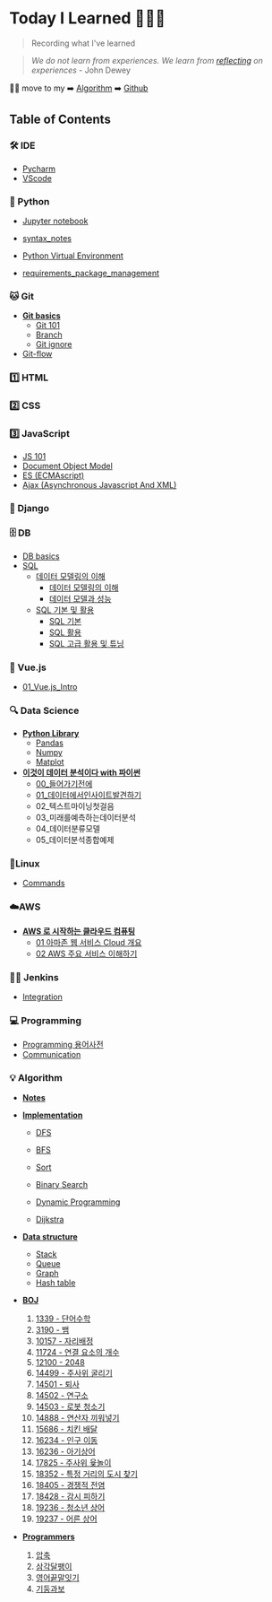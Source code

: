 # Today I Learned 👨🏻‍💻

> Recording what I've learned 

> *We do not learn from experiences. We learn from [reflecting](reflecting.md) on experiences* - John Dewey

🙋‍♂️ move to my ➡️ [Algorithm](https://pyohamen.gitbook.io/algorithm/) ➡️ [Github](https://github.com/pyohamen)



## Table of Contents

### 🛠 IDE

* [Pycharm](ide/pycharm.md)
* [VScode](ide/vscode.md)

### 🐍 Python

- [Jupyter notebook](Python/jupyter.md)

* [syntax\_notes](Python/00_personal_notes.md)

* [Python Virtual Environment](Python/python_virtual_environment.md)
* [requirements_package_management](Python/requirements.md)

### 🐱 Git

* [**Git basics**](./)
  * [Git 101](Git/Git_basics/git_101.md)
  * [Branch](Git/Git_basics/branch.md)
  * [Git ignore](Git/Git_basics/git_ignore.md)
* [Git-flow](git/git_flow.md)

### 1️⃣ HTML

### 2️⃣ CSS

### 3️⃣ JavaScript

* [JS 101](javascript/js_101.md)
* [Document Object Model](javascript/dom.md)
* [ES \(ECMAscript\)](javascript/es.md)
* [Ajax \(Asynchronous Javascript And XML\)](javascript/ajax.md)

### 🔫 Django

### 🗄 DB

* [DB basics](db/db_basics.md)
* [SQL]()
  * [데이터 모델링의 이해]()
    * [데이터 모델링의 이해](https://pyohamen.gitbook.io/til/db/sql/undefined/undefined-1)
    * [데이터 모델과 성능](https://pyohamen.gitbook.io/til/db/sql/undefined/undefined)
  * [SQL 기본 및 활용]()
    * [SQL 기본](https://pyohamen.gitbook.io/til/db/sql/sql/sql-2)
    * [SQL 활용](https://pyohamen.gitbook.io/til/db/sql/sql/sql)
    * [SQL 고급 활용 및 튜닝](https://pyohamen.gitbook.io/til/db/sql/sql/sql-1)

### 🎨 Vue.js

* [01\_Vue.js\_Intro](vue.js/01_vue.js_intro.md)

### 🔍 Data Science

- [**Python Library**]()
  - [Pandas](Data_Science/pandas.md)
  - [Numpy](Data_Science/numpy.md)
  - [Matplot](Data_Science/matplotlib.md)
- [**이것이 데이터 분석이다 with 파이썬**]()
  - [00_들어가기전에](Data_Science/00_들어가기전에.md)
  - [01_데이터에서인사이트발견하기](Data_Science/01_데이터에서인사이트발견하기.md)
  - 02_텍스트마이닝첫걸음
  - 03_미래를예측하는데이터분석
  - 04_데이터분류모델
  - 05_데이터분석종합예제

### 🐧Linux

* [Commands](linux/command.md)

### ☁️AWS

* [**AWS 로 시작하는 클라우드 컴퓨팅**](./)
  * [01 아마존 웹 서비스 Cloud 개요](aws/beginning_cloud_computing_with_aws/01_cloud.md)
  * [02 AWS 주요 서비스 이해하기](aws/beginning_cloud_computing_with_aws/02_aws.md)

### 🤵🏻 Jenkins

- [Integration](/jenkins/jenkins연동.pdf)

### 💻 Programming

* [Programming 용어사전](programming/cs_.md)
* [Communication](programming/communication.md)

### 💡 Algorithm

- [**Notes**](algorithm/aps/notes.md)

- [**Implementation**]()
  - [DFS](algorithm/implementation/dfs.md)

  - [BFS](algorithm/implementation/bfs.md)

  - [Sort](algorithm/implementation/sort.md)

  - [Binary Search](algorithm/implementation/binary_search.md)

  - [Dynamic Programming](algorithm/implementation/dynamic_programming.md)

  - [Dijkstra](algorithm/implementation/dijkstra.md)

- [**Data structure**]()
  - [Stack](algorithm/data_structure/stack.md)
  - [Queue](algorithm/data_structure/queue.md)
  - [Graph](algorithm/data_structure/graph.md)
  - [Hash table](algorithm/data_structure/hash_table.md)

- [**BOJ**]()
  1. [1339 - 단어수학](algorithm/boj/1339.md)
  2. [3190 - 뱀](algorithm/boj/3190.md)
  3. [10157 - 자리배정](algorithm//BOJ/10157.md)
  4. [11724 - 연결 요소의 개수](algorithm//BOJ/11724.md)
  5. [12100 - 2048](algorithm/boj/12100-2048.md)
  6. [14499 - 주사위 굴리기](algorithm/boj/14499.md)
  7. [14501 - 퇴사](algorithm/boj/14501.md)
  8. [14502 - 연구소](algorithm/boj/14502.md)
  9. [14503 - 로봇 청소기](algorithm/boj/14503.md)
  10. [14888 - 연산자 끼워넣기](algorithm/boj/14888.md)
  11. [15686 - 치킨 배달](algorithm/boj/15686.md)
  12. [16234 - 인구 이동](algorithm/boj/16234.md)
  13. [16236 - 아기상어](algorithm/boj/16236.md)
  14. [17825 - 주사위 윷놀이](algorithm/boj/17825.md)
  15. [18352 - 특정 거리의 도시 찾기](algorithm/boj/18352.md)
  16. [18405 - 경쟁적 전염](algorithm/boj/18405.md)
  17. [18428 - 감시 피하기](algorithm/boj/18428.md)
  18. [19236 - 청소년 상어](algorithm/boj/19236.md)
  19. [19237 - 어른 상어](algorithm/boj/19237.md)

- [**Programmers**]()
  1. [압축](algorithm/programmers/programmers_1.md)
  2. [삼각달팽이](algorithm/programmers/programmers_2.md)
  3. [영어끝말잇기](algorithm/programmers/programmers_3.md)
  4. [기둥과보](algorithm/programmers_4.md)

